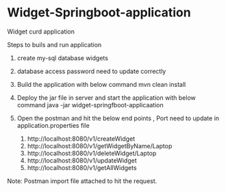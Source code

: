 # Widget-Springboot-application
 Widget curd application

 Steps to buils and run application

 1. create my-sql database widgets
 2. database access password need to update correctly
 3. Build the application with below command
    mvn clean install

 4. Deploy the jar file in server and start the application with below command
    java -jar widget-springfboot-applicaation
5. Open the postman and hit the below end points , Port need to update in application.properties file
    1. http://localhost:8080/v1/createWidget
    2. http://localhost:8080/v1/getWidgetByName/Laptop
    3. http://localhost:8080/v1/deleteWidget/Laptop
    4. http://localhost:8080/v1/updateWidget
    5. http://localhost:8080/v1/getAllWidgets

Note: Postman import file attached to hit the request. 
 
